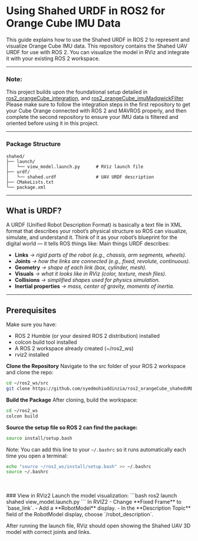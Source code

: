 # Using Shahed URDF in ROS2 for Orange Cube IMU Data
This guide explains how to use the Shahed URDF in ROS 2 to represent and visualize Orange Cube IMU data. This repository contains the Shahed UAV URDF for use with ROS 2. You can visualize the model in RViz and integrate it with your existing ROS 2 workspace.

---

### Note:
This project builds upon the foundational setup detailed in [ros2_orangeCube_integration](https://github.com/syedmohiuddinzia/ros2_orangeCube_integration), and [ros2_orangeCube_imuMadgwickFilter](https://github.com/syedmohiuddinzia/ros2_orangeCube_imuMadgwickFilter)
Please make sure to follow the integration steps in the first repository to get your Cube Orange connected with ROS 2 and MAVROS properly, and then complete the second repository to ensure your IMU data is filtered and oriented before using it in this project. 

---
### Package Structure
```
shahed/
├── launch/
│   └── view_model.launch.py      # RViz launch file
├── urdf/
│   └── shahed.urdf               # UAV URDF description
├── CMakeLists.txt
└── package.xml
```
---

## What is URDF?
A URDF (Unified Robot Description Format) is basically a text file in XML format that describes your robot’s physical structure so ROS can visualize, simulate, and understand it.
Think of it as your robot’s blueprint for the digital world — it tells ROS things like:
Main things URDF describes:
- **Links** *→ rigid parts of the robot (e.g., chassis, arm segments, wheels).*
- **Joints** *→ how the links are connected (e.g., fixed, revolute, continuous).*
- **Geometry** *→ shape of each link (box, cylinder, mesh).*
- **Visuals** *→ what it looks like in RViz (color, texture, mesh files).*
- **Collisions** *→ simplified shapes used for physics simulation.*
- **Inertial properties** *→ mass, center of gravity, moments of inertia.*

---

## Prerequisites
Make sure you have:
- ROS 2 Humble (or your desired ROS 2 distribution) installed
- colcon build tool installed
- A ROS 2 workspace already created (~/ros2_ws)
- rviz2 installed

**Clone the Repository**
Navigate to the src folder of your ROS 2 workspace and clone the repo:
```bash
cd ~/ros2_ws/src
git clone https://github.com/syedmohiuddinzia/ros2_orangeCube_shahedURDF.git
```

**Build the Package**
After cloning, build the workspace:
```bash
cd ~/ros2_ws
colcon build
```

**Source the setup file so ROS 2 can find the package:**
```bash
source install/setup.bash
```
Note: You can add this line to your `~/.bashrc` so it runs automatically each time you open a terminal:
```bash
echo "source ~/ros2_ws/install/setup.bash" >> ~/.bashrc
source ~/.bashrc
```
</br>
</br>
### View in RViz2
Launch the model visualization:
```bash
ros2 launch shahed view_model.launch.py
```
In RVIZ2
- Change **Fixed Frame** to `base_link`.
- Add a **RobotModel** display.
- In the **Description Topic** field of the RobotModel display, choose `/robot_description`.


After running the launch file, RViz should open showing the Shahed UAV 3D model with correct joints and links.

